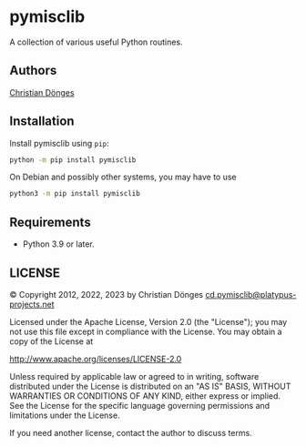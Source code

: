 # pymisclib
A collection of various useful Python routines.

## Authors
[Christian Dönges](https://rot.regenbogenkraut.de/cd/)

## Installation
Install pymisclib using `pip`:

```bash
python -m pip install pymisclib
```

On Debian and possibly other systems, you may have to use

```bash
python3 -m pip install pymisclib
```

## Requirements
* Python 3.9 or later.


## LICENSE
© Copyright 2012, 2022, 2023 by Christian Dönges <cd.pymisclib@platypus-projects.net>

Licensed under the Apache License, Version 2.0 (the "License"); you may
not use this file except in compliance with the License. You may obtain a
copy of the License at

http://www.apache.org/licenses/LICENSE-2.0

Unless required by applicable law or agreed to in writing, software
distributed under the License is distributed on an "AS IS" BASIS,
WITHOUT WARRANTIES OR CONDITIONS OF ANY KIND, either express or implied.
See the License for the specific language governing permissions and
limitations under the License.


If you need another license, contact the author to discuss terms.
